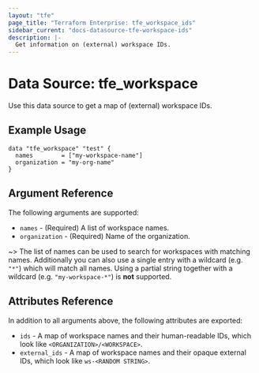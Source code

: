 ```yaml
---
layout: "tfe"
page_title: "Terraform Enterprise: tfe_workspace_ids"
sidebar_current: "docs-datasource-tfe-workspace-ids"
description: |-
  Get information on (external) workspace IDs.
---
```


# Data Source: tfe_workspace

Use this data source to get a map of (external) workspace IDs.

## Example Usage

```hcl
data "tfe_workspace" "test" {
  names        = ["my-workspace-name"]
  organization = "my-org-name"
}
```

## Argument Reference

The following arguments are supported:

* `names` - (Required) A list of workspace names.
* `organization` - (Required) Name of the organization.

~> The list of names can be used to search for workspaces with matching names.
  Additionally you can also use a single entry with a wildcard (e.g. `"*"`) which
  will match all names. Using a partial string together with a wildcard (e.g.
  `"my-workspace-*"`) is **not** supported.

## Attributes Reference

In addition to all arguments above, the following attributes are exported:

* `ids` - A map of workspace names and their human-readable IDs, which look like
  `<ORGANIZATION>/<WORKSPACE>`.
* `external_ids` - A map of workspace names and their opaque external IDs, which
  look like `ws-<RANDOM STRING>`.
